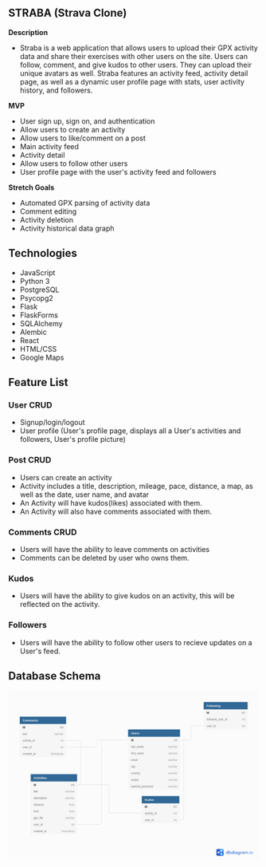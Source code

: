 ## STRABA (Strava Clone)

**Description**
* Straba is a web application that allows users to upload their GPX activity data and share their exercises with other users on the site.  Users can follow, comment, and give kudos to other users.  They can upload their unique avatars as well. Straba features an activity feed, activity detail page, as well as a dynamic user profile page with stats, user activity history, and followers.

**MVP**
* User sign up, sign on, and authentication 
* Allow users to create an activity 
* Allow users to like/comment on a post 
* Main activity feed
* Activity detail
* Allow users to follow other users 
* User profile page with the user's activity feed and followers

**Stretch Goals**
* Automated GPX parsing of activity data
* Comment editing
* Activity deletion
* Activity historical data graph

## Technologies
 - JavaScript
 - Python 3
 - PostgreSQL
 - Psycopg2
 - Flask
 - FlaskForms
 - SQLAlchemy
 - Alembic
 - React
 - HTML/CSS
 - Google Maps

## Feature List
 ### User CRUD
  - Signup/login/logout
  - User profile (User's profile page, displays all a User's activities and followers, User's profile picture)

 ### Post CRUD
  - Users can create an activity
  - Activity includes a title, description, mileage, pace, distance, a map, as well as the date, user name, and avatar
  - An Activity will have kudos(likes) associated with them.
  - An Activity will also have comments associated with them.

 ### Comments CRUD
  - Users will have the ability to leave comments on activities
  - Comments can be deleted by user who owns them.

 ### Kudos
  - Users will have the ability to give kudos on an activity, this will be reflected on the activity.

 ### Followers
  - Users will have the ability to follow other users to recieve updates on a User's feed.

## Database Schema
  ![STRABA Database Schema](/assets/StrabaDBSchema.png)
